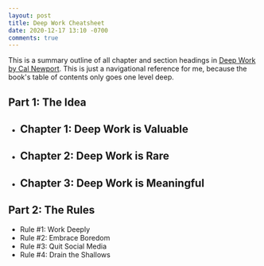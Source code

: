 ```yaml
---
layout: post
title: Deep Work Cheatsheet
date: 2020-12-17 13:10 -0700
comments: true
---
```


This is a summary outline of all chapter and section headings
in [Deep Work by Cal Newport][deep work].
This is just a navigational reference for me,
because the book's table of contents only goes one level deep.

## Part 1: The Idea
- Chapter 1: Deep Work is Valuable
    - 
- Chapter 2: Deep Work is Rare
    - 
- Chapter 3: Deep Work is Meaningful
    - 

## Part 2: The Rules
- Rule #1: Work Deeply
- Rule #2: Embrace Boredom
- Rule #3: Quit Social Media
- Rule #4: Drain the Shallows

[deep work]: https://www.calnewport.com/books/deep-work/
